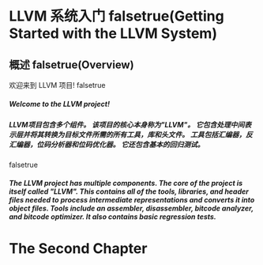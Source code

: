 LLVM 系统入门 falsetrue(Getting Started with the LLVM System) 
=============================================================

概述 falsetrue(Overview) 
------------------------

欢迎来到 LLVM 项目! falsetrue

##### Welcome to the LLVM project!

##### LLVM项目包含多个组件。 该项目的核心本身称为"LLVM"。 它包含处理中间表示层并将其转换为目标文件所需的所有工具，库和头文件。 工具包括汇编器，反汇编器，位码分析器和位码优化器。 它还包含基本的回归测试。

falsetrue

##### The LLVM project has multiple components. The core of the project is itself called "LLVM". This contains all of the tools, libraries, and header files needed to process intermediate representations and converts it into object files. Tools include an assembler, disassembler, bitcode analyzer, and bitcode optimizer. It also contains basic regression tests.

The Second Chapter
==================
